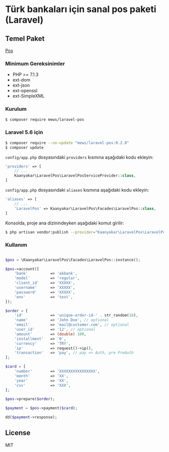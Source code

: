 # Türk bankaları için sanal pos paketi (Laravel)

## Temel Paket
[Pos](https://github.com/mewebstudio/pos)

### Minimum Gereksinimler
- PHP >= 7.1.3
- ext-dom
- ext-json
- ext-openssl
- ext-SimpleXML

### Kurulum
```sh
$ composer require mews/laravel-pos
```

### Laravel 5.6 için
```sh
$ composer require --no-update "mews/laravel-pos:0.2.0"
$ composer update
```

`config/app.php` dosyasındaki `providers` kısmına aşağıdaki kodu ekleyin:
```php
'providers' => [
    // ...
    Kaanyakar\LaravelPos\LaravelPosServiceProvider::class,
]
```

`config/app.php` dosyasındaki `aliases` kısmına aşağıdaki kodu ekleyin:
```php
'aliases' => [
    // ...
    'LaravelPos' => Kaanyakar\LaravelPos\Facades\LaravelPos::class,
]
```

Konsolda, proje ana dizinindeyken aşağıdaki komut girilir:
```sh
$ php artisan vendor:publish --provider="Kaanyakar\LaravelPos\LaravelPosServiceProvider"
```

### Kullanım
```php

$pos = \Kaanyakar\LaravelPos\Facades\LaravelPos::instance();

$pos->account([
    'bank'          => 'akbank',
    'model'         => 'regular',
    'client_id'     => 'XXXXX',
    'username'      => 'XXXXX',
    'password'      => 'XXXXX',
    'env'           => 'test',
]);

$order = [
    'id'            => 'unique-order-id-' . str_random(16),
    'name'          => 'John Doe', // optional
    'email'         => 'mail@customer.com', // optional
    'user_id'       => '12', // optional
    'amount'        => (double) 100,
    'installment'   => '0',
    'currency'      => 'TRY',
    'ip'            => request()->ip(),
    'transaction'   => 'pay', // pay => Auth, pre PreAuth
];

$card = [
    'number'        => 'XXXXXXXXXXXXXXXX',
    'month'         => 'XX',
    'year'          => 'XX',
    'cvv'           => 'XXX',
];

$pos->prepare($order);

$payment = $pos->payment($card);

dd($payment->response);

```

License
----

MIT
